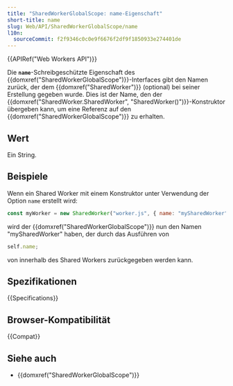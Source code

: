 ```yaml
---
title: "SharedWorkerGlobalScope: name-Eigenschaft"
short-title: name
slug: Web/API/SharedWorkerGlobalScope/name
l10n:
  sourceCommit: f2f9346c0c0e9f6676f2df9f1850933e274401de
---
```


{{APIRef("Web Workers API")}}

Die **`name`**-Schreibgeschützte Eigenschaft des
{{domxref("SharedWorkerGlobalScope")}}-Interfaces gibt den Namen zurück, der dem
{{domxref("SharedWorker")}} (optional) bei seiner Erstellung gegeben wurde. Dies ist der Name,
den der {{domxref("SharedWorker.SharedWorker", "SharedWorker()")}}-Konstruktor übergeben kann,
um eine Referenz auf den {{domxref("SharedWorkerGlobalScope")}} zu erhalten.

## Wert

Ein String.

## Beispiele

Wenn ein Shared Worker mit einem Konstruktor unter Verwendung der Option `name` erstellt wird:

```js
const myWorker = new SharedWorker("worker.js", { name: "mySharedWorker" });
```

wird der {{domxref("SharedWorkerGlobalScope")}} nun den Namen "mySharedWorker" haben,
der durch das Ausführen von

```js
self.name;
```

von innerhalb des Shared Workers zurückgegeben werden kann.

## Spezifikationen

{{Specifications}}

## Browser-Kompatibilität

{{Compat}}

## Siehe auch

- {{domxref("SharedWorkerGlobalScope")}}
